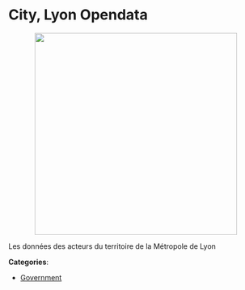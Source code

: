 # City, Lyon Opendata
<p align="center">
    <img width="400" src="https://raw.githubusercontent.com/apis-list/apis-list/apis/city-lyon-opendata/logo_256x256.png" />
</p>

Les données des acteurs du territoire de la Métropole de Lyon



**Categories**:
- [Government](https://github.com/apis-list/apis-list#government)




